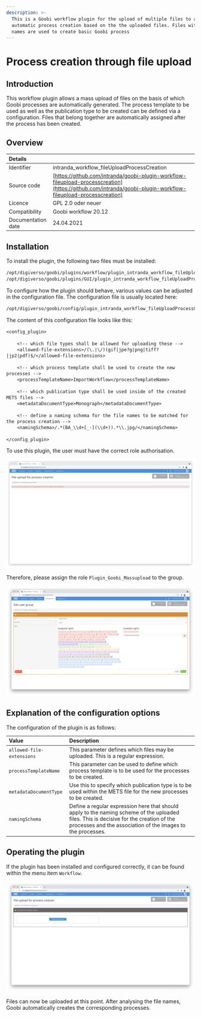 ```yaml
---
description: >-
  This is a Goobi workflow plugin for the upload of multiple files to allow an
  automatic process creation based on the the uploaded files. Files with similar
  names are used to create basic Goobi process
---
```


# Process creation through file upload

## Introduction

This workflow plugin allows a mass upload of files on the basis of which Goobi processes are automatically generated. The process template to be used as well as the publication type to be created can be defined via a configuration. Files that belong together are automatically assigned after the process has been created.

## Overview

| Details |  |
| :--- | :--- |
| Identifier | intranda\_workflow\_fileUploadProcessCreation |
| Source code | [https://github.com/intranda/goobi-plugin-workflow-fileupload-processcreation](https://github.com/intranda/goobi-plugin-workflow-fileupload-processcreation) |
| Licence | GPL 2.0 oder neuer |
| Compatibility | Goobi workflow 20.12 |
| Documentation date | 24.04.2021 |

## Installation

To install the plugin, the following two files must be installed:

```bash
/opt/digiverso/goobi/plugins/workflow/plugin_intranda_workflow_fileUploadProcessCreation.jar
/opt/digiverso/goobi/plugins/GUI/plugin_intranda_workflow_fileUploadProcessCreation-GUI.jar
```

To configure how the plugin should behave, various values can be adjusted in the configuration file. The configuration file is usually located here:

```bash
/opt/digiverso/goobi/config/plugin_intranda_workflow_fileUploadProcessCreation.xml
```

The content of this configuration file looks like this:

```markup
<config_plugin>

    <!-- which file types shall be allowed for uploading these -->
    <allowed-file-extensions>/(\.|\/)(gif|jpe?g|png|tiff?|jp2|pdf)$/</allowed-file-extensions>

    <!-- which process template shall be used to create the new processes -->
    <processTemplateName>ImportWorkflow</processTemplateName>

    <!-- which publication type shall be used inside of the created METS files -->
    <metadataDocumentType>Monograph</metadataDocumentType>

    <!-- define a naming schema for the file names to be matched for the process creation -->
    <namingSchema>/.*(BA_\\d+[_-](\\d+)).*\\.jpg/</namingSchema>

</config_plugin>
```

To use this plugin, the user must have the correct role authorisation.

![The plugin cannot be used without correct authorisation](../.gitbook/assets/intranda_workflow_fileupload_processcreation1_en.png)

Therefore, please assign the role `Plugin_Goobi_Massupload` to the group.

![Correctly assigned role for users](../.gitbook/assets/intranda_workflow_fileupload_processcreation2_en.png)

## Explanation of the configuration options

The configuration of the plugin is as follows:

| Value | Description |
| :--- | :--- |
| `allowed-file-extensions` | This parameter defines which files may be uploaded. This is a regular expression. |
| `processTemplateName` | This parameter can be used to define which process template is to be used for the processes to be created. |
| `metadataDocumentType` | Use this to specify which publication type is to be used within the METS file for the new processes to be created. |
| `namingSchema` | Define a regular expression here that should apply to the naming scheme of the uploaded files. This is decisive for the creation of the processes and the association of the images to the processes. |

## Operating the plugin

If the plugin has been installed and configured correctly, it can be found within the menu item `Workflow`.

![Opened plugin for the upload](../.gitbook/assets/intranda_workflow_fileupload_processcreation3_en.png)

Files can now be uploaded at this point. After analysing the file names, Goobi automatically creates the corresponding processes.

